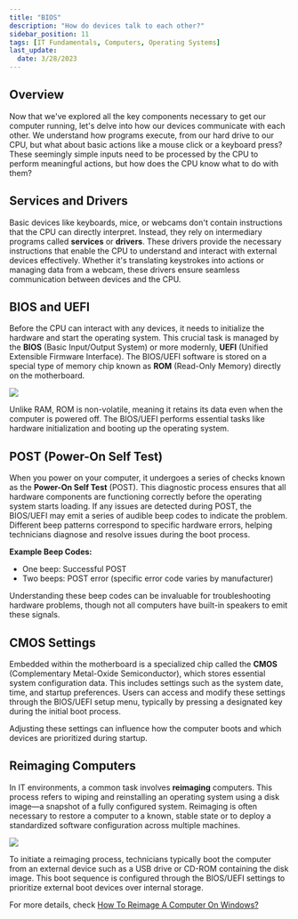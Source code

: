 ```yaml
---
title: "BIOS"
description: "How do devices talk to each other?"
sidebar_position: 11
tags: [IT Fundamentals, Computers, Operating Systems]
last_update:
  date: 3/28/2023
---
```


## Overview

Now that we've explored all the key components necessary to get our computer running, let's delve into how our devices communicate with each other. We understand how programs execute, from our hard drive to our CPU, but what about basic actions like a mouse click or a keyboard press? These seemingly simple inputs need to be processed by the CPU to perform meaningful actions, but how does the CPU know what to do with them?

## Services and Drivers

Basic devices like keyboards, mice, or webcams don't contain instructions that the CPU can directly interpret. Instead, they rely on intermediary programs called **services** or **drivers**. These drivers provide the necessary instructions that enable the CPU to understand and interact with external devices effectively. Whether it's translating keystrokes into actions or managing data from a webcam, these drivers ensure seamless communication between devices and the CPU.

## BIOS and UEFI

Before the CPU can interact with any devices, it needs to initialize the hardware and start the operating system. This crucial task is managed by the **BIOS** (Basic Input/Output System) or more modernly, **UEFI** (Unified Extensible Firmware Interface). The BIOS/UEFI software is stored on a special type of memory chip known as **ROM** (Read-Only Memory) directly on the motherboard. 

![](/img/docs/mobilebios.png)

Unlike RAM, ROM is non-volatile, meaning it retains its data even when the computer is powered off. The BIOS/UEFI performs essential tasks like hardware initialization and booting up the operating system.

## POST (Power-On Self Test)

When you power on your computer, it undergoes a series of checks known as the **Power-On Self Test** (POST). This diagnostic process ensures that all hardware components are functioning correctly before the operating system starts loading. If any issues are detected during POST, the BIOS/UEFI may emit a series of audible beep codes to indicate the problem. Different beep patterns correspond to specific hardware errors, helping technicians diagnose and resolve issues during the boot process.

**Example Beep Codes:**

  - One beep: Successful POST
  - Two beeps: POST error (specific error code varies by manufacturer)

Understanding these beep codes can be invaluable for troubleshooting hardware problems, though not all computers have built-in speakers to emit these signals.

## CMOS Settings

Embedded within the motherboard is a specialized chip called the **CMOS** (Complementary Metal-Oxide Semiconductor), which stores essential system configuration data. This includes settings such as the system date, time, and startup preferences. Users can access and modify these settings through the BIOS/UEFI setup menu, typically by pressing a designated key during the initial boot process. 

Adjusting these settings can influence how the computer boots and which devices are prioritized during startup.

## Reimaging Computers

In IT environments, a common task involves **reimaging** computers. This process refers to wiping and reinstalling an operating system using a disk image—a snapshot of a fully configured system. Reimaging is often necessary to restore a computer to a known, stable state or to deploy a standardized software configuration across multiple machines. 

<div class="img-center"> 

![](/img/docs/mobiledevicereimage.png)

</div>

To initiate a reimaging process, technicians typically boot the computer from an external device such as a USB drive or CD-ROM containing the disk image. This boot sequence is configured through the BIOS/UEFI settings to prioritize external boot devices over internal storage.


For more details, check [How To Reimage A Computer On Windows?](https://www.technewstoday.com/reimaging-computer/)
